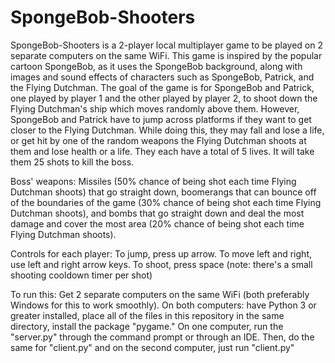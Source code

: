 # SpongeBob-Shooters

SpongeBob-Shooters is a 2-player local multiplayer game to be played on 2 separate computers on the same WiFi. This game is inspired by the popular cartoon SpongeBob, as it 
uses the SpongeBob background, along with images and sound effects of characters such as SpongeBob, Patrick, and the Flying Dutchman. The goal of the game is for SpongeBob and 
Patrick, one played by player 1 and the other played by player 2, to shoot down the Flying Dutchman's ship which moves randomly above them. However, SpongeBob and Patrick have to jump
across platforms if they want to get closer to the Flying Dutchman. While doing this, they may fall and lose a life, or get hit by one of the random weapons the Flying Dutchman shoots
at them and lose health or a life. They each have a total of 5 lives. It will take them 25 shots to kill the boss.

Boss' weapons: Missiles (50% chance of being shot each time Flying Dutchman shoots) that go straight down, boomerangs that can bounce off of the boundaries of the game (30% chance of being 
shot each time Flying Dutchman shoots), and bombs that go straight down and deal the most damage and cover the most area (20% chance of being shot each time Flying Dutchman shoots).

Controls for each player: To jump, press up arrow. To move left and right, use left and right arrow keys. To shoot, press space (note: there's a small shooting cooldown timer per shot)

To run this: Get 2 separate computers on the same WiFi (both preferably Windows for this to work smoothly). On both computers: have Python 3 or greater installed, place all of the files in this repository in the same directory, install the package "pygame." On one computer, run the "server.py" through the command prompt or through an IDE. Then, do the same for "client.py" and on the second computer, just run "client.py"
